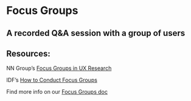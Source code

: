 # Focus Groups

## A recorded Q&A session with a group of users   

## Resources: 
NN Group’s [Focus Groups in UX Research](https://www.nngroup.com/articles/focus-groups/)

IDF’s [How to Conduct Focus Groups](https://www.interaction-design.org/literature/article/how-to-conduct-focus-groups)

Find more info on our [Focus Groups doc](https://docs.google.com/document/d/1bhe5KOGN8spHjtGmjMmSvXJRaXpishIxh8hTXuklwnc/edit?usp=sharing)

